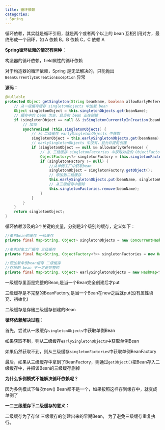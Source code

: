 ```yaml
---
title: 循环依赖
categories: 
- Spring
---
```


循环依赖，其实就是循环引用，就是两个或者两个以上的 bean 互相引用对方，最终形成一个闭环，如 A 依赖 B，B 依赖 C，C 依赖 A

**Spring循环依赖的情况有两种：**

构造器的循环依赖，field属性的循环依赖

对于构造器的循环依赖，Spring 是无法解决的，只能抛出 `BeanCurrentlyInCreationException` 异常

**源码：**

```java
@Nullable
protected Object getSingleton(String beanName, boolean allowEarlyReference) {
    // 从一级缓存缓存 singletonObjects 中加载 bean
    Object singletonObject = this.singletonObjects.get(beanName);
    // 缓存中的 bean 为空，且当前 bean 正在创建
    if (singletonObject == null && isSingletonCurrentlyInCreation(beanName)) {
        // 加锁
        synchronized (this.singletonObjects) {
            // 从 二级缓存 earlySingletonObjects 中获取
            singletonObject = this.earlySingletonObjects.get(beanName);
            // earlySingletonObjects 中没有，且允许提前创建
            if (singletonObject == null && allowEarlyReference) {
                // 从 三级缓存 singletonFactories 中获取对应的 ObjectFactory
                ObjectFactory<?> singletonFactory = this.singletonFactories.get(beanName);
                if (singletonFactory != null) {
                    //从单例工厂中获取bean
                    singletonObject = singletonFactory.getObject();
                    // 添加到二级缓存
                    this.earlySingletonObjects.put(beanName, singletonObject);
                    // 从三级缓存中删除
                    this.singletonFactories.remove(beanName);
                }
            }
        }
    }
    return singletonObject;
}
```

循环依赖涉及的3个关键的变量，分别是3个级别的缓存，定义如下：

```java
//单例bean的缓存 一级缓存
private final Map<String, Object> singletonObjects = new ConcurrentHashMap<>(256);
 
//单例对象工厂缓存 三级缓存
private final Map<String, ObjectFactory<?>> singletonFactories = new HashMap<>(16);
 
//预加载单例bean缓存 二级缓存
//存放的 bean 不一定是完整的
private final Map<String, Object> earlySingletonObjects = new HashMap<>(16)
```

一级缓存里面是完整的Bean,是当一个Bean完全创建后才put

三级缓存是不完整的BeanFactory,是当一个Bean在new之后就put(没有属性填充、初始化)

二级缓存是存储三级缓存创建的Bean

**循环依赖解决过程：**

首先，尝试从一级缓存`singletonObjects`中获取单例Bean

如果获取不到，则从二级缓存`earlySingletonObjects`中获取单例Bean

如果仍然获取不到，则从三级缓存`singletonFactories`中获取单例BeanFactory

最后，如果从三级缓存中拿到了BeanFactory，则通过`getObject()`把Bean存入二级缓存中，并把该Bean的三级缓存删掉

**为什么多例模式不能解决循环依赖呢？**

因为多例模式下每次new() Bean都不是一个，如果按照这样存到缓存中，就变成单例了

**一二三级缓存下二级缓存的意义：**

二级缓存为了存储 三级缓存的创建出来的早期Bean， 为了避免三级缓存重复执行。